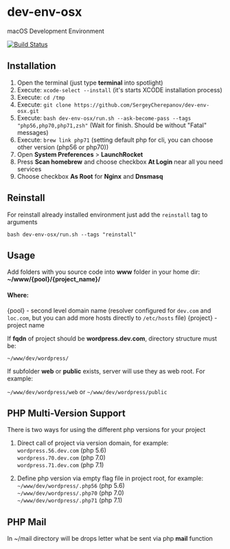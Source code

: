 # dev-env-osx
macOS Development Environment

[![Build Status](https://travis-ci.org/SergeyCherepanov/dev-env-osx.svg?branch=master)](https://travis-ci.org/SergeyCherepanov/dev-env-osx)  

## Installation 
1. Open the terminal (just type **terminal** into spotlight)
2. Execute: `xcode-select --install` (it's starts XCODE installation process)
3. Execute: `cd /tmp`
4. Execute: `git clone https://github.com/SergeyCherepanov/dev-env-osx.git`
5. Execute: `bash dev-env-osx/run.sh --ask-become-pass --tags "php56,php70,php71,zsh"` (Wait for finish. Should be without "Fatal" messages)
6. Execute: `brew link php71` (setting default php for cli, you can choose other version (php56 or php70))
7. Open **System Preferences** > **LaunchRocket**
8. Press **Scan homebrew** and choose checkbox **At Login** near all you need services
9. Choose checkbox **As Root** for **Nginx** and **Dnsmasq**

## Reinstall
For reinstall already installed environment just add the `reinstall` tag to arguments
```
bash dev-env-osx/run.sh --tags "reinstall"
```

## Usage
Add folders with you source code into **www** folder in your home dir: **~/www/{pool}/{project_name}/**

#### Where:  
{pool} - second level domain name (resolver configured for `dev.com` and `loc.com`, but you can add more hosts directly to `/etc/hosts` file)
{project} - project name  

If **fqdn** of project should be **wordpress.dev.com**, directory structure must be:

`~/www/dev/wordpress/`

If subfolder **web** or **public** exists, server will use they as web root. For example:    

`~/www/dev/wordpress/web` or  `~/www/dev/wordpress/public`  

## PHP Multi-Version Support

There is two ways for using the different php versions for your project

1. Direct call of project via version domain, for example:  
`wordpress.56.dev.com` (php 5.6)  
`wordpress.70.dev.com` (php 7.0)  
`wordpress.71.dev.com` (php 7.1)  

2. Define php version via  empty flag file in project root, for example:  
`~/www/dev/wordpress/.php56` (php 5.6)  
`~/www/dev/wordpress/.php70` (php 7.0)  
`~/www/dev/wordpress/.php71` (php 7.1)  

## PHP Mail

In ~/mail directory will be drops letter what be sent via php **mail** function
